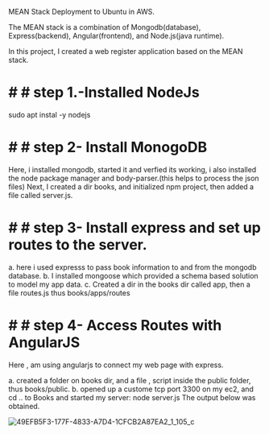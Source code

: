 
MEAN Stack Deployment to Ubuntu in AWS.

The MEAN stack is a combination of Mongodb(database), Express(backend), Angular(frontend), and Node.js(java runtime).

In this project, I created a web register application based on the MEAN stack.

# # # step 1.-Installed NodeJs
sudo apt instal -y nodejs

# # # step 2- Install MonogoDB
Here, i installed mongodb, started it and verfied its working, i also installed the node package manager and body-parser.(this helps to process the json files)
Next, I created a dir books, and initialized npm project, then added a file called server.js.


# # # step 3- Install express and set up routes to the server.

a. here i used expresss to pass book information to and from the mongodb database.
b. I installed mongoose which provided a schema based solution to model my app data.
c. Created a dir in the books dir called app, then a file routes.js thus books/apps/routes

# # # step 4- Access Routes with AngularJS
Here , am using angularjs to connect my web page with express.

a. created a folder on books dir, and a file , script inside the public folder, thus books/public.
b. opened up a custome tcp port 3300 on my ec2, and cd .. to Books and started my server: node server.js
The output below was obtained.


![49EFB5F3-177F-4833-A7D4-1CFCB2A87EA2_1_105_c](https://user-images.githubusercontent.com/80499748/113924060-308b6200-979e-11eb-992b-7f0b69c86ae8.jpeg)


